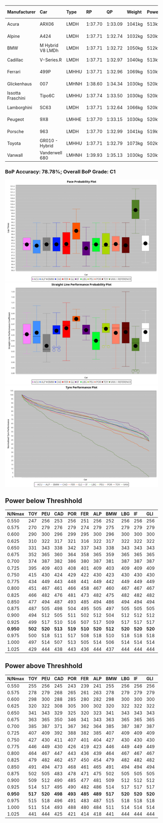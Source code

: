 |Manufacturer|Car|Type|RP|QP|Weight|Power¹|Threshhold|PINC|Power²|E/Stint|AVG Vmax|FDS|RDLC|L/Stint|BOP-Grade|ModelAccuracy|ModelPoints|Match%|
|:-|:-|:-|:-|:-|:-|:-|:-|:-|:-|:-|:-|:-|:-|:-|:-|:-|:-|:-|
|Acura|ARX06|LMDH|1:37.70|1:33.09|1041kg|513kw|210.0kph|-2%|503kw|902MJ|310.62kph-327.68kph|-|1.02|29|-C2|100.00%|995|72.56%|
|Alpine|A424|LMDH|1:37.71|1:32.74|1032kg|520kw|210.0kph|-6%|489kw|900MJ|311.00kph-331.28kph|-|1.03|29|~A1|81.46%|523|96.69%|
|BMW|M Hybrid V8 LMDh|LMDH|1:37.71|1:32.72|1050kg|512kw|210.0kph|1%|517kw|898MJ|308.05kph-331.37kph|-|1.02|29|-B1|98.60%|1690|86.71%|
|Cadillac|V-Series.R|LMDH|1:37.71|1:32.97|1040kg|513kw|210.0kph|-3%|498kw|882MJ|305.85kph-329.80kph|-|1.02|29|-B1|98.38%|1765|87.93%|
|Ferrari|499P|LMHHU|1:37.71|1:32.96|1069kg|510kw|210.0kph|-5%|485kw|885MJ|307.73kph-329.67kph|190kph|1.02|29|-A2|92.24%|2247|91.26%|
|Glickenhaus|007|LMHNH|1:38.60|1:34.34|1030kg|520kw|210.0kph|0%|520kw|913MJ|317.63kph-329.38kph|-|0.96|29|+E2|96.18%|554|53.26%|
|Issotta Fraschini|Tipo6C|LMHHU|1:37.74|1:33.50|1030kg|520kw|210.0kph|0%|520kw|917MJ|315.25kph-325.79kph|150kph|1.08|29|+A2|66.67%|96|92.71%|
|Lamborghini|SC63|LMDH|1:37.71|1:32.64|1066kg|520kw|210.0kph|0%|520kw|902MJ|308.87kph-326.79kph|-|1.02|29|-B1|96.77%|419|88.24%|
|Peugeot|9X8|LMHHE|1:37.70|1:33.15|1030kg|520kw|210.0kph|0%|520kw|910MJ|309.25kph-332.48kph|100kph|1.04|29|-A2|87.65%|1795|92.58%|
|Porsche|963|LMDH|1:37.70|1:32.99|1041kg|519kw|210.0kph|-5%|493kw|894MJ|307.30kph-330.34kph|-|1.02|29|-B1|96.81%|5438|88.28%|
|Toyota|GR010 - Hybrid|LMHHU|1:37.71|1:32.79|1073kg|502kw|210.0kph|3%|517kw|900MJ|307.39kph-338.88kph|190kph|1.02|29|-A2|86.04%|1751|94.20%|
|Vanwall|Vanderwell 680|LMHNH|1:39.93|1:35.13|1030kg|520kw|210.0kph|0%|520kw|901MJ|303.15kph-325.54kph|-|1.02|29|+Ω1|91.42%|501|0.89%|

### BoP Accuracy: 78.78%; Overall BoP Grade: C1
![](BOP/WECTEC/DAYTONA/DUALSTAGE/IMG/AUTO.png)![](BOP/WECTEC/DAYTONA/DUALSTAGE/IMG/AUTO_sp.png)![](BOP/WECTEC/DAYTONA/DUALSTAGE/IMG/AUTO_tw.png)
## Power below Threshhold
|N/Nmax|TOY|PEU|CAD|POR|FER|ALP|BMW|LBG|IF|GLI|VAN|ACU|
|:-|:-|:-|:-|:-|:-|:-|:-|:-|:-|:-|:-|:-|
|0.550|247|256|253|256|251|256|252|256|256|256|256|253|
|0.575|270|279|276|279|274|279|275|279|279|279|279|276|
|0.600|290|300|296|299|295|300|296|300|300|300|300|296|
|0.625|310|322|317|321|316|322|317|322|322|322|322|317|
|0.650|331|343|338|342|337|343|338|343|343|343|343|338|
|0.675|352|365|360|364|358|365|359|365|365|365|365|360|
|0.700|374|387|382|386|380|387|381|387|387|387|387|382|
|0.725|395|409|403|408|401|409|403|409|409|409|409|403|
|0.750|415|430|424|429|422|430|423|430|430|430|430|424|
|0.775|434|449|443|448|441|449|442|449|449|449|449|443|
|0.800|451|467|461|466|458|467|460|467|467|467|467|461|
|0.825|466|482|476|481|473|482|475|482|482|482|482|476|
|0.850|477|494|487|493|485|494|486|494|494|494|494|487|
|0.875|487|505|498|504|495|505|497|505|505|505|505|498|
|0.900|494|512|505|511|502|512|504|512|512|512|512|505|
|0.925|499|517|510|516|507|517|509|517|517|517|517|510|
|**0.950**|**502**|**520**|**513**|**519**|**510**|**520**|**512**|**520**|**520**|**520**|**520**|**513**|
|0.975|500|518|511|517|508|518|510|518|518|518|518|511|
|1.000|497|514|507|513|505|514|506|514|514|514|514|507|
|1.025|429|444|438|443|436|444|437|444|444|444|444|438|

## Power above Threshhold
|N/Nmax|TOY|PEU|CAD|POR|FER|ALP|BMW|LBG|IF|GLI|VAN|ACU|
|:-|:-|:-|:-|:-|:-|:-|:-|:-|:-|:-|:-|:-|
|0.550|255|256|245|243|239|241|255|256|256|256|256|248|
|0.575|278|279|268|265|261|263|278|279|279|279|279|271|
|0.600|298|300|288|285|280|282|298|300|300|300|300|291|
|0.625|320|322|308|305|300|302|320|322|322|322|322|311|
|0.650|341|343|329|325|320|323|341|343|343|343|343|332|
|0.675|363|365|350|346|341|343|363|365|365|365|365|353|
|0.700|385|387|371|367|362|364|385|387|387|387|387|374|
|0.725|407|409|392|388|382|385|407|409|409|409|409|395|
|0.750|427|430|411|407|401|404|427|430|430|430|430|416|
|0.775|446|449|430|426|419|423|446|449|449|449|449|435|
|0.800|464|467|447|443|436|439|464|467|467|467|467|452|
|0.825|479|482|462|457|450|454|479|482|482|482|482|467|
|0.850|491|494|473|468|461|465|491|494|494|494|494|478|
|0.875|502|505|483|478|471|475|502|505|505|505|505|488|
|0.900|509|512|490|485|477|481|509|512|512|512|512|495|
|0.925|514|517|495|490|482|486|514|517|517|517|517|500|
|**0.950**|**517**|**520**|**498**|**493**|**485**|**489**|**517**|**520**|**520**|**520**|**520**|**503**|
|0.975|515|518|496|491|483|487|515|518|518|518|518|501|
|1.000|511|514|493|488|480|484|511|514|514|514|514|498|
|1.025|441|444|425|421|414|418|441|444|444|444|444|430|
